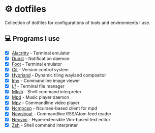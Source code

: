 # ⚙️ dotfiles

Collection of dotfiles for configurations of tools and environments I use.

## 💻 Programs I use

- [x] [Alacritty](https://github.com/alacritty/alacritty) - Terminal emulator
- [x] [Dunst](https://github.com/dunst-project/dunst) - Notification daemon
- [x] [Foot](https://codeberg.org/dnkl/foot) - Terminal emulator
- [x] [Git](https://github.com/git/git) - Version control system
- [x] [Hyprland](https://github.com/hyprwm/Hyprland) - Dynamic tiling wayland compositor
- [x] [Imv](https://sr.ht/~exec64/imv) - Commandline image viewer
- [x] [Lf](https://github.com/gokcehan/lf) - Terminal file manager
- [x] [Mksh](https://github.com/MirBSD/mksh) - Shell command interpreter
- [x] [Mpd](https://github.com/MusicPlayerDaemon/MPD) - Music player daemon
- [x] [Mpv](https://github.com/mpv-player/mpv) - Commandline video player
- [x] [Ncmpcpp](https://github.com/ncmpcpp/ncmpcpp) - Ncurses-based client for mpd
- [x] [Newsboat](https://github.com/newsboat/newsboat) - Commandline RSS/Atom feed reader
- [x] [Neovim](https://github.com/neovim/neovim) - Hyperextensible Vim-based text editor
- [x] [Zsh](https://sourceforge.net/p/zsh/code/ci/master/tree) - Shell command interpreter
